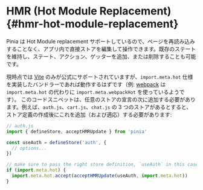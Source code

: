 # HMR (Hot Module Replacement) {#hmr-hot-module-replacement}

Pinia は Hot Module replacement サポートしているので、ページを再読み込みすることなく、アプリ内で直接ストアを編集して操作できます。既存のステートを維持し、ステート、アクション、ゲッターを追加、または削除することも可能です。

現時点では [Vite](https://ja.vitejs.dev/) のみが公式にサポートされていますが、`import.meta.hot` 仕様を実装したバンドラーであれば動作するはずです（例: [webpack](https://webpack.js.org/api/module-variables/#importmetawebpackhot) は `import.meta.hot` の代わりに `import.meta.webpackHot` を使っているようです）。
このコードスニペットは、任意のストアの宣言の次に追加する必要があります。例えば、`auth.js`、`cart.js`、`chat.js` の 3 つのストアがあるとすると、ストア定義の作成後にこれを追加（および適応）する必要があります:

```js
// auth.js
import { defineStore, acceptHMRUpdate } from 'pinia'

const useAuth = defineStore('auth', {
  // options...
})

// make sure to pass the right store definition, `useAuth` in this case.
if (import.meta.hot) {
  import.meta.hot.accept(acceptHMRUpdate(useAuth, import.meta.hot))
}
```
